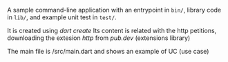 A sample command-line application with an entrypoint in `bin/`, library code
in `lib/`, and example unit test in `test/`.

It is created using _dart create <DIRECTORY>_
Its content is related with the http petitions, downloading the extesion _http_ from _pub.dev_ (extensions library)

The main file is /src/main.dart and shows an example of UC (use case)
